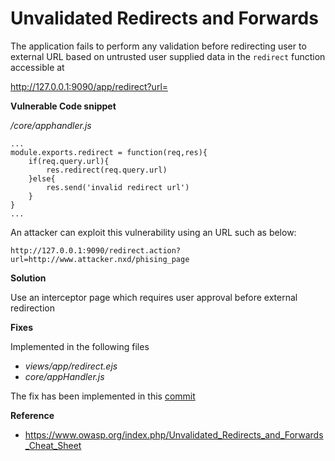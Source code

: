 # Unvalidated Redirects and Forwards

The application fails to perform any validation before redirecting user to external URL based on untrusted user supplied data in the `redirect` function accessible at

http://127.0.0.1:9090/app/redirect?url=

**Vulnerable Code snippet**

*/core/apphandler.js*
```
...
module.exports.redirect = function(req,res){
    if(req.query.url){
        res.redirect(req.query.url)
    }else{
        res.send('invalid redirect url')
    }
}
...
```

An attacker can exploit this vulnerability using an URL such as below:

```
http://127.0.0.1:9090/redirect.action?url=http://www.attacker.nxd/phising_page
```

**Solution**

Use an interceptor page which requires user approval before external redirection

**Fixes**

Implemented in the following files

- *views/app/redirect.ejs*
- *core/appHandler.js*

The fix has been implemented in this [commit](https://github.com/appsecco/dvna/commit/0df0980a19778e0cf627cd09b365e3e84023cf75)

**Reference**
- https://www.owasp.org/index.php/Unvalidated_Redirects_and_Forwards_Cheat_Sheet
